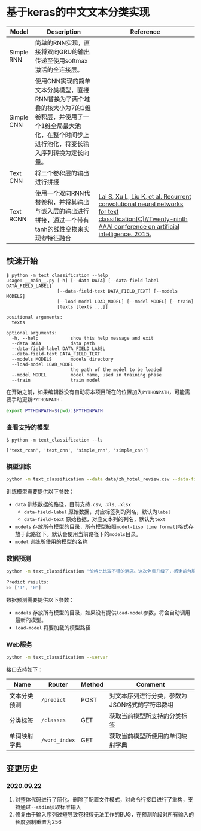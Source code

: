 # 基于keras的中文文本分类实现


| Model      | Description                                                                                                                                                       | Reference                                                                                                                                                                    |
| ---------- | ----------------------------------------------------------------------------------------------------------------------------------------------------------------- | ---------------------------------------------------------------------------------------------------------------------------------------------------------------------------- |
| Simple RNN | 简单的RNN实现，直接将双向GRU的输出传递至使用softmax激活的全连接层。                                                                                               |
| Simple CNN | 使用CNN实现的简单文本分类模型，直接RNN替换为了两个堆叠的核大小为7的1维卷积层，并使用了一个1维全局最大池化，在整个时间步上进行池化，将变长输入序列转换为定长向量。 |
| Text CNN   | 将三个卷积层的输出进行拼接                                                                                                                                        |
| Text RCNN  | 使用一个双向RNN代替卷积，并将其输出与嵌入层的输出进行拼接，通过一个带有tanh的线性变换来实现参特征融合                                                             | [Lai S, Xu L, Liu K, et al. Recurrent convolutional neural networks for text classification\[C\]//Twenty-ninth AAAI conference on artificial intelligence. 2015.][text-rcnn] |

[text-rcnn]: https://www.deeplearningitalia.com/wp-content/uploads/2018/03/Recurrent-Convolutional-Neural-Networks-for-Text-Classification.pdf


## 快速开始

```
$ python -m text_classification --help
usage: __main__.py [-h] [--data DATA] [--data-field-label DATA_FIELD_LABEL]
                   [--data-field-text DATA_FIELD_TEXT] [--models MODELS]
                   [--load-model LOAD_MODEL] [--model MODEL] [--train]
                   [texts [texts ...]]

positional arguments:
  texts

optional arguments:
  -h, --help            show this help message and exit
  --data DATA           data path
  --data-field-label DATA_FIELD_LABEL
  --data-field-text DATA_FIELD_TEXT
  --models MODELS       models directory
  --load-model LOAD_MODEL
                        the path of the model to be loaded
  --model MODEL         model name, used in training phase
  --train               train model
```

在开始之前，如果编辑器没有自动将本项目所在的位置加入`PYTHONPATH`，可能需要手动更新`PYTHONPATH`：

```sh
export PYTHONPATH=$(pwd):$PYTHONPATH
```

### 查看支持的模型

```
$ python -m text_classification --ls

['text_rcnn', 'text_cnn', 'simple_rnn', 'simple_cnn']
```

### 模型训练

```sh
python -m text_classification --data data/zh_hotel_review.csv --data-field-text review --model text_cnn --train
```

训练模型需要提供以下参数：

- `data` 训练数据的路径，目前支持`.csv`, `.xls`, `.xlsx`
  - `data-field-label` 原始数据，对应标签列的列名，默认为`label`
  - `data-field-text` 原始数据，对应文本列的列名，默认为`text`
- `models` 存放所有模型的目录，所有模型按照`model-[iso time format]`格式存放于此路径下。默认会使用当前路径下的`models`目录。
- `model` 训练所使用的模型的名称

### 数据预测

```sh
python -m text_classification '价格比比较不错的酒店。这次免费升级了，感谢前台服务员。房子还好，地毯是新的，比上次的好些。' '非常差的服务！！！！你要继续误导消费者吗？！'

Predict results:
>> ['1', '0']
```

数据预测需要提供以下参数：
- `models` 存放所有模型的目录，如果没有提供`load-model`参数，将会自动调用最新的模型。
- `load-model` 将要加载的模型路径

### Web服务

```sh
python -m text_classification --server
```

接口支持如下：

| Name         | Router        | Method | Comment                                        |
| ------------ | ------------- | ------ | ---------------------------------------------- |
| 文本分类预测 | `/predict`    | POST   | 对文本序列进行分类，参数为JSON格式的字符串数组 |
| 分类标签     | `/classes`    | GET    | 获取当前模型所支持的分类标签                   |
| 单词映射字典 | `/word_index` | GET    | 获取当前模型所使用的单词映射字典               |



## 变更历史

### 2020.09.22

1. 对整体代码进行了简化，删除了配置文件模式，对命令行接口进行了重构，支持通过`--stdin`读取标准输入
2. 修复由于输入序列过短导致卷积核无法工作的BUG，在预测阶段对所有输入的长度强制重置为256